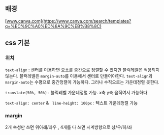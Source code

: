 ## 배경

[www.canva.com](https://www.canva.com/search/templates?q=%EC%9C%A0%ED%8A%9C%EB%B8%8C)



## css 기본

### 위치

`text-align` : 센터를 이용하면 요소를 중간으로 정렬할 수 있지만 블럭레벨은 적용되지 않는다. 블럭레벨은 `margin-auto`를 이용해서 센터로 만들어야한다. `text-align`과 `margin-auto`는 수평으로 중간정렬이 가능하다. 그러나 수직으로는 가운데정렬 못한다.

`translate(50%, 50%)` :  블럭레벨 가운데정렬 가능. x축 y축 움직여서 가능하다

 `text-align: center` & ` line-height: 100px` : 텍스트 가운데정렬 가능



### margin

2개 속성만 쓰면  위아래/좌우 , 4개를 다 쓰면 시계방향으로 상/우/하/좌

